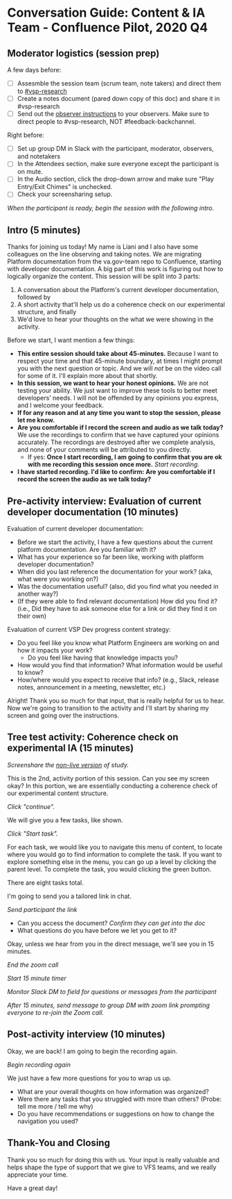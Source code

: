 # Conversation Guide: Content & IA Team - Confluence Pilot, 2020 Q4

## Moderator logistics (session prep)

A few days before:
- [ ] Assesmble the session team (scrum team, note takers) and direct them to [#vsp-research](https://dsva.slack.com/archives/C013Y167YTB)
- [ ] Create a notes document (pared down copy of this doc) and share it in #vsp-research
- [ ] Send out the [observer instructions](https://github.com/department-of-veterans-affairs/va.gov-team/blob/master/platform/research/during-research/howto-observer-instructions.md) to your observers.  Make sure to direct people to #vsp-research, NOT #feedback-backchannel.

Right before:
- [ ] Set up group DM in Slack with the participant, moderator, observers, and notetakers
- [ ] In the Attendees section, make sure everyone except the participant is on mute.
- [ ] In the Audio section, click the drop-down arrow and make sure "Play Entry/Exit Chimes" is unchecked.
- [ ] Check your screensharing setup.

*When the participant is ready, begin the session with the following intro.*

## Intro (5 minutes)

Thanks for joining us today! My name is Liani and I also have some colleagues on the line observing and taking notes. We are migrating Platform documentation from the va.gov-team repo to Confluence, starting with developer documentation.  A big part of this work is figuring out how to logically organize the content.  This session will be split into 3 parts: 

1. A conversation about the Platform's current developer documentation, followed by
2. A short activity that'll help us do a coherence check on our experimental structure, and finally
3. We'd love to hear your thoughts on the what we were showing in the activity.

Before we start, I want mention a few things:

- **This entire session should take about 45-minutes.** Because I want to respect your time and that 45-minute boundary, at times I might prompt you with the next question or topic. And we will *not* be on the video call for some of it. I'll explain more about that shortly.
- **In this session, we want to hear your honest opinions.** We are not testing your ability. We just want to improve these tools to better meet developers’ needs. I will not be offended by any opinions you express, and I welcome your feedback.
- **If for any reason and at any time you want to stop the session, please let me know.** 
- **Are you comfortable if I record the screen and audio as we talk today?** We use the recordings to confirm that we have captured your opinions accurately. The recordings are destroyed after we complete analysis, and none of your comments will be attributed to you directly. 
    - If yes: **Once I start recording, I am going to confirm that you are ok with me recording this session once more.** 
*Start recording.*
- **I have started recording. I'd like to confirm: Are you comfortable if I record the screen the audio as we talk today?**

## Pre-activity interview: Evaluation of current developer documentation (10 minutes)

Evaluation of current developer documentation:

- Before we start the activity, I have a few questions about the current platform documentation.  Are you familiar with it?
- What has your experience so far been like, working with platform developer documentation? 
- When did you last reference the documentation for your work?  (aka, what were you working on?)
- Was the documentation useful? (also, did you find what you needed in another way?)
- (If they were able to find relevant documentation) How did you find it? (i.e., Did they have to ask someone else for a link or did they find it on their own) 

Evaluation of current VSP Dev progress content strategy:

- Do you feel like you know what Platform Engineers are working on and how it impacts your work?
  - Do you feel like having that knowledge impacts you?
- How would you find that information? What information would be useful to know? 
- How/where would you expect to receive that info? (e.g., Slack, release notes, announcement in a meeting, newsletter, etc.)

Alright! Thank you so much for that input, that is really helpful for us to hear. Now we're going to transition to the activity and I'll start by sharing my screen and going over the instructions.


## Tree test activity: Coherence check on experimental IA (15 minutes)

_Screenshare the [non-live version](https://adhoc.optimalworkshop.com/treejack/6v04p01o/instructions) of study._

This is the 2nd, activity portion of this session. Can you see my screen okay?  In this portion, we are essentially conducting a coherence check of our experimental content structure.  

_Click "continue"._

We will give you a few tasks, like shown.

_Click "Start task"._

For each task, we would like you to navigate this menu of content, to locate where you would go to find information to complete the task.  If you want to explore something else in the menu, you can go up a level by clicking the parent level.  To complete the task, you would clicking the green button.

There are eight tasks total.

I'm going to send you a tailored link in chat.

_Send participant the link_

- Can you access the document? _Confirm they can get into the doc_
- What questions do you have before we let you get to it?

Okay, unless we hear from you in the direct message, we'll see you in 15 minutes.

_End the zoom call_

_Start 15 minute timer_

_Monitor Slack DM to field for questions or messages from the participant_

_After 15 minutes, send message to group DM with zoom link prompting everyone to re-join the Zoom call._


## Post-activity interview (10 minutes)

Okay, we are back! I am going to begin the recording again.

_Begin recording again_

We just have a few more questions for you to wrap us up.

- What are your overall thoughts on how information was organized? 
- Were there any tasks that you struggled with more than others?  (Probe: tell me more / tell me why)
- Do you have recommendations or suggestions on how to change the navigation you used?


## Thank-You and Closing

Thank you so much for doing this with us. Your input is really valuable and helps shape the type of support that we give to VFS teams, and we really appreciate your time.

Have a great day!
